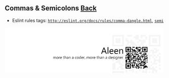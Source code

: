 ## Commas & Semicolons [**Back**](./../README.md)

- Eslint rules tags: [`http://eslint.org/docs/rules/comma-dangle.html`](), [`semi`](http://eslint.org/docs/rules/semi.html)

<a href="http://aleen42.github.io/" target="_blank" ><img src="./../pic/tail.gif"></a>